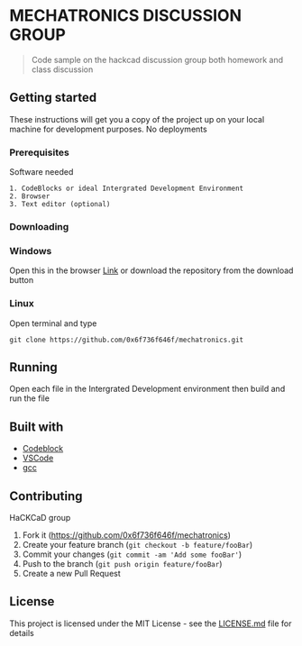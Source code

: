 # MECHATRONICS DISCUSSION GROUP

> Code sample on the hackcad discussion
group both homework and class discussion

## Getting started
These instructions will get you a copy of the project up on your local machine for development purposes. No deployments

### Prerequisites
Software needed
```
1. CodeBlocks or ideal Intergrated Development Environment
2. Browser
3. Text editor (optional)
```
### Downloading

### Windows
Open this in the browser [Link](https://github.com/0x6f736f646f/mechatronics/archive/master.zip) or download the repository from the download button

### Linux
Open terminal and type
```
git clone https://github.com/0x6f736f646f/mechatronics.git
```
## Running
Open each file in the Intergrated Development environment then build and run the file

## Built with
* [Codeblock](http://www.codeblocks.org/downloads)
* [VSCode](https://code.visualstudio.com/)
* [gcc](https://gcc.gnu.org/)
  
## Contributing
HaCKCaD group

1. Fork it (<https://github.com/0x6f736f646f/mechatronics>)
2. Create your feature branch (`git checkout -b feature/fooBar`)
3. Commit your changes (`git commit -am 'Add some fooBar'`)
4. Push to the branch (`git push origin feature/fooBar`)
5. Create a new Pull Request

## License
This project is licensed under the MIT License - see the [LICENSE.md](https://github.com/0x6f736f646f/mechatronics/blob/master/LICENSE) file for details
